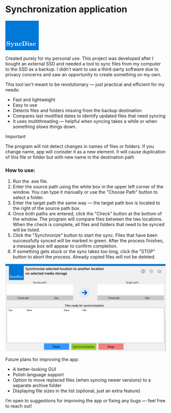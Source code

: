 # Synchronization application

![Logo of an app. It is a dark blue rectangle with white text 'SyncDisc' on the bottom. The text is in Century Schoolbook font with bold formatting.](/Synchronizacja/Resources/Logo.png)

Created purely for my personal use. This project was developed after I bought an external SSD and needed a tool to sync files from my computer to the SSD as a backup. I didn’t want to use a third-party software due to privacy concerns and saw an opportunity to create something on my own.

This tool isn't meant to be revolutionary — just practical and efficient for my needs:
- Fast and lightweight
- Easy to use
- Detects files and folders missing from the backup destination
- Compares last modified dates to identify updated files that need syncing
- It uses multithreading — helpful when syncing takes a while or when something slows things down.

> [!IMPORTANT]
> The program will not detect changes in names of files or folders. If you change name, app will conisder it as a new element. It will cause duplication of this file or folder but with new name in the destination path

### How to use:
1. Run the .exe file.
2. Enter the source path using the white box in the upper left corner of the window. You can type it manually or use the "Choose Path" button to select a folder.
3. Enter the target path the same way — the target path box is located to the right of the source path box.
4. Once both paths are entered, click the "Check" button at the bottom of the window. The program will compare files between the two locations. When the check is complete, all files and folders that need to be synced will be listed.
5. Click the "Synchronize" button to start the sync. Files that have been successfully synced will be marked in green. After the process finishes, a message box will appear to confirm completion.
6. If something gets stuck or the sync takes too long, click the "STOP" button to abort the process. Already copied files will not be deleted.

![Screenshot of the graphical interface of the app. On the top of the window, there is a logo and a short title describing the app. Below the desciption, there are two white boxes for source and target paths. Main colors are white and blue with eye-catching blue, green and red buttons on the bottom. In the middle there is a white box used for listing files ready for synchronization.](/Synchronizacja/Resources/Main.png)

Future plans for improving the app:
- A better-looking GUI
- Polish language support
- Option to move replaced files (when syncing newer versions) to a separate archive folder
- Displaying file sizes in the list (optional, just an extra feature)

I’m open to suggestions for improving the app or fixing any bugs — feel free to reach out!
